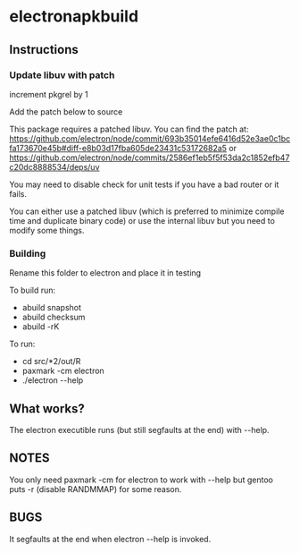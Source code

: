 # electronapkbuild

## Instructions

### Update libuv with patch

increment pkgrel by 1

Add the patch below to source

This package requires a patched libuv.  You can find the patch at: https://github.com/electron/node/commit/693b35014efe6416d52e3ae0c1bcfa173670e45b#diff-e8b03d17fba605de23431c53172682a5 or https://github.com/electron/node/commits/2586ef1eb5f5f53da2c1852efb47c20dc8888534/deps/uv

You may need to disable check for unit tests if you have a bad router or it fails.

You can either use a patched libuv (which is preferred to minimize compile time and duplicate binary code) or use the internal libuv but you need to modify some things.

### Building

Rename this folder to electron and place it in testing

To build run:
* abuild snapshot
* abuild checksum
* abuild -rK

To run:
* cd src/*2/out/R
* paxmark -cm electron
* ./electron --help

## What works?

The electron executible runs (but still segfaults at the end) with --help.

## NOTES

You only need paxmark -cm for electron to work with --help but gentoo puts -r (disable RANDMMAP) for some reason.


## BUGS

It segfaults at the end when electron --help is invoked.
